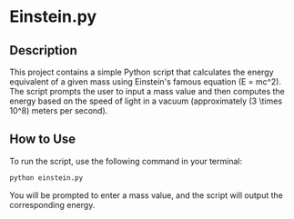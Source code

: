 # Einstein.py

## Description

This project contains a simple Python script that calculates the energy equivalent of a given mass using Einstein's famous equation \(E = mc^2\). The script prompts the user to input a mass value and then computes the energy based on the speed of light in a vacuum (approximately \(3 \times 10^8\) meters per second).

## How to Use

To run the script, use the following command in your terminal:

```sh
python einstein.py
```

You will be prompted to enter a mass value, and the script will output the corresponding energy.

